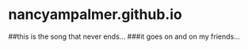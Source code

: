 # nancyampalmer.github.io

##this is the song that never ends...
###it goes on and on my friends...
